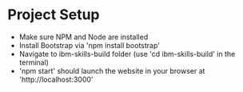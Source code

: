 # Project Setup

- Make sure NPM and Node are installed 
- Install Bootstrap via 'npm install bootstrap'
- Navigate to ibm-skills-build folder (use 'cd ibm-skills-build' in the terminal)
- 'npm start' should launch the website in your browser at 'http://localhost:3000'

